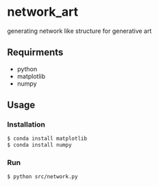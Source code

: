 # network_art
generating network like structure for generative art

## Requirments
- python
- matplotlib
- numpy

## Usage
### Installation
```bash
$ conda install matplotlib
$ conda install numpy
```
### Run
```bash
$ python src/network.py
```
